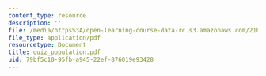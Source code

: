 ```yaml
---
content_type: resource
description: ''
file: /media/https%3A/open-learning-course-data-rc.s3.amazonaws.com/21h-601-islam-the-middle-east-and-the-west-fall-2006/79bf5c1095fba94522ef876019e93428_quiz_population.pdf
file_type: application/pdf
resourcetype: Document
title: quiz_population.pdf
uid: 79bf5c10-95fb-a945-22ef-876019e93428
---
```

